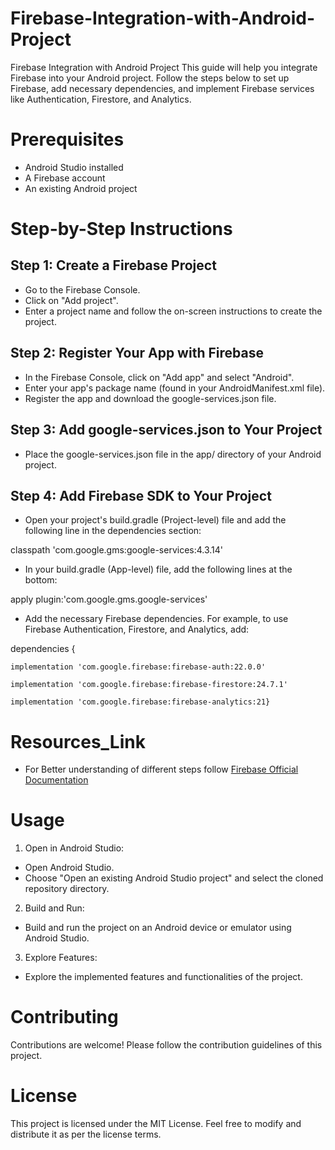 # Firebase-Integration-with-Android-Project
 Firebase Integration with Android Project This guide will help you integrate Firebase into your Android project. Follow the steps below to set up Firebase, add necessary dependencies, and implement Firebase services like Authentication, Firestore, and Analytics.
# Prerequisites
- Android Studio installed
- A Firebase account
- An existing Android project
# Step-by-Step Instructions
## Step 1: Create a Firebase Project
- Go to the Firebase Console.
- Click on "Add project".
- Enter a project name and follow the on-screen instructions to create the project.
## Step 2: Register Your App with Firebase
- In the Firebase Console, click on "Add app" and select "Android".
- Enter your app's package name (found in your AndroidManifest.xml file).
- Register the app and download the google-services.json file.
## Step 3: Add google-services.json to Your Project
- Place the google-services.json file in the app/ directory of your Android project.
## Step 4: Add Firebase SDK to Your Project
- Open your project's build.gradle (Project-level) file and add the following line in the dependencies section:

classpath 'com.google.gms:google-services:4.3.14'
- In your build.gradle (App-level) file, add the following lines at the bottom:

apply plugin:'com.google.gms.google-services'

- Add the necessary Firebase dependencies. For example, to use Firebase Authentication, Firestore, and Analytics, add:
  
dependencies {

    implementation 'com.google.firebase:firebase-auth:22.0.0'
    
    implementation 'com.google.firebase:firebase-firestore:24.7.1'
    
    implementation 'com.google.firebase:firebase-analytics:21}

# Resources_Link

  - For Better understanding of different steps follow [Firebase Official Documentation](https://firebase.google.com/docs/auth/android/start?hl=en&authuser=0)
  

# Usage
1. Open in Android Studio:

- Open Android Studio.
- Choose "Open an existing Android Studio project" and select the cloned repository directory.
2. Build and Run:

- Build and run the project on an Android device or emulator using Android Studio.
3. Explore Features:

- Explore the implemented features and functionalities of the project.
# Contributing
Contributions are welcome! Please follow the contribution guidelines of this project.

# License
This project is licensed under the MIT License. Feel free to modify and distribute it as per the license terms.
  
